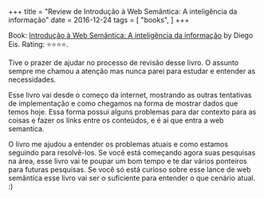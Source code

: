 +++
title = "Review de Introdução à Web Semântica: A inteligência da informação"
date = 2016-12-24
tags = [
    "books",
]
+++

Book: [Introdução à Web Semântica: A inteligência da informação](https://www.goodreads.com/book/show/36246402) by Diego Eis. Rating: ⭐️⭐️⭐️⭐️.

Tive o prazer de ajudar no processo de revisão desse livro. O assunto sempre me chamou a atenção mas nunca parei para estudar e entender as necessidades.

Esse livro vai desde o começo da internet, mostrando as outras tentativas de implementação e como chegamos na forma de mostrar dados que temos hoje. Essa forma possui alguns problemas para dar contexto para as coisas e fazer os links entre os conteúdos, e é aí que entra a web semantica.

O livro me ajudou a entender os problemas atuais e como estamos seguindo para resolvê-los. Se você está começando agora suas pesquisas na área, esse livro vai te poupar um bom tempo e te dar vários ponteiros para futuras pesquisas. Se você só está curioso sobre esse lance de web semântica esse livro vai ser o suficiente para entender o que cenário atual. :)
